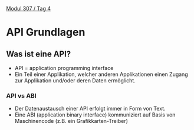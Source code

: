  [Modul 307 / Tag 4](/ilv.307/04-modul-307)

# API Grundlagen
## Was ist eine API?
- API = application programming interface
- Ein Teil einer Applikation, welcher anderen Applikationen einen Zugang zur Applikation und/oder deren Daten ermöglicht.

### API vs ABI
- Der Datenaustausch einer API erfolgt immer in Form von Text.
- Eine ABI (application binary interface) kommuniziert auf Basis von Maschinencode (z.B. ein Grafikkarten-Treiber)
<!--stackedit_data:
eyJoaXN0b3J5IjpbMTM2MTEwNjIxNl19
-->